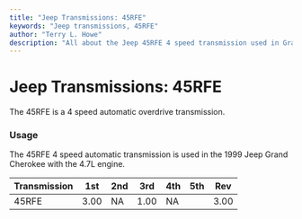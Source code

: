 ```yaml
---
title: "Jeep Transmissions: 45RFE"
keywords: "Jeep transmissions, 45RFE"
author: "Terry L. Howe"
description: "All about the Jeep 45RFE 4 speed transmission used in Grand Cherokees with the 5.9L engine."
---
```

# Jeep Transmissions: 45RFE

The 45RFE is a 4 speed automatic overdrive transmission.

### Usage

The 45RFE 4 speed automatic transmission is used in the 1999 Jeep Grand Cherokee with the 4.7L engine.

Transmission | 1st | 2nd | 3rd | 4th | 5th | Rev   
---|---|---|---|---|---|---  
45RFE | 3.00 | NA | 1.00 | NA |  | 3.00